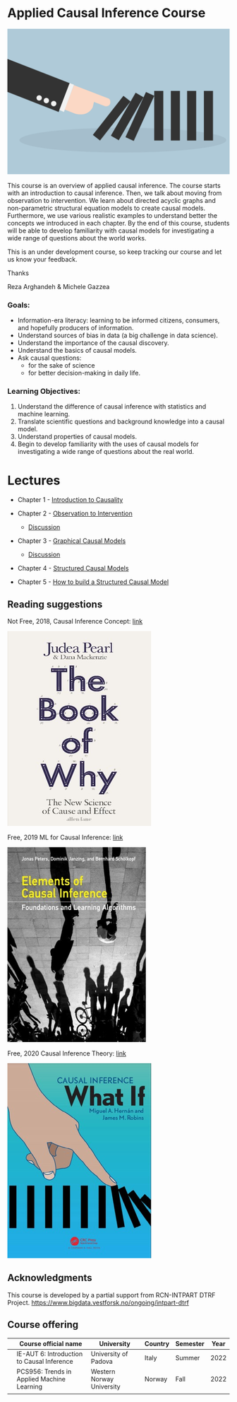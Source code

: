 # Applied Causal Inference Course

![img](lectures/img/causality_intro_image.png)

This course is an overview of applied causal inference. The course starts with an introduction to causal inference. Then, we talk about moving from observation to intervention. We learn about directed acyclic graphs and non-parametric structural equation models to create causal models. Furthermore, we use various realistic examples to understand better the concepts we introduced in each chapter. By the end of this course, students will be able to develop familiarity with causal models for investigating a wide range of questions about the world works. 


This is an under development course, so keep tracking our course and let us know your feedback.

Thanks

Reza Arghandeh & Michele Gazzea

### Goals:
- Information-era literacy: learning to be informed citizens, consumers, and hopefully producers of information.
- Understand sources of bias in data (a big challenge in data science). 
- Understand the importance of the causal discovery. 
- Understand the basics of causal models. 
- Ask causal questions: 
    - for the sake of science 
    - for better decision-making in daily life.



### Learning Objectives:
1. Understand the difference of causal inference with statistics and machine learning. 
2. Translate scientific questions and background knowledge into a causal model. 
3. Understand properties of causal models. 
4. Begin to develop familiarity with the uses of causal models for investigating a wide range of questions about the real world. 


# Lectures

- Chapter 1 - [Introduction to Causality](./lectures/CH-1-Introduction-to-Causality.ipynb)

- Chapter 2 - [Observation to Intervention](./lectures/CH-2-Observation-to-Intervention.ipynb)
    - [Discussion](./lectures/CH-2-Discussion-Observation-to-Intervention.ipynb) 

- Chapter 3 - [Graphical Causal Models](./lectures/CH-3-Graphical-Causal-Models.ipynb)
    - [Discussion](./lectures/Discussion-CH-3-Graphical-Causal-Models.ipynb) 

- Chapter 4 - [Structured Causal Models](./lectures/CH-4-SCM.ipynb)

- Chapter 5 - [How to build a Structured Causal Model](./lectures/CH-5-How-to-build-SCM.ipynb)



## Reading suggestions

Not Free, 2018, Causal Inference Concept:
[link](http://bayes.cs.ucla.edu/WHY/)

![img](lectures/img/Book_of_why.jpg)


Free, 2019 ML for Causal Inference:
[link](https://mitpress.mit.edu/books/elements-causal-inference)

![img](lectures/img/elements_of_causal_inference_book.jpg)

Free, 2020 Causal Inference Theory:
[link](https://www.hsph.harvard.edu/miguel-hernan/causal-inference-book/)

![img](lectures/img/What_if.jpg)
 


## Acknowledgments

This course is developed by a partial support from RCN-INTPART DTRF Project.
https://www.bigdata.vestforsk.no/ongoing/intpart-dtrf


## Course offering

|   | **Course official name**                    | **University**            | **Country** | **Semester** | **Year** |
|---|---------------------------------------------|---------------------------|-------------|--------------|----------|
|   | IE-AUT 6: Introduction to Causal Inference  | University of Padova      | Italy       | Summer       | 2022     |
|   | PCS956: Trends in Applied Machine Learning  | Western Norway University | Norway      | Fall         | 2022     |
|   |                                             |                           |             |              |          |